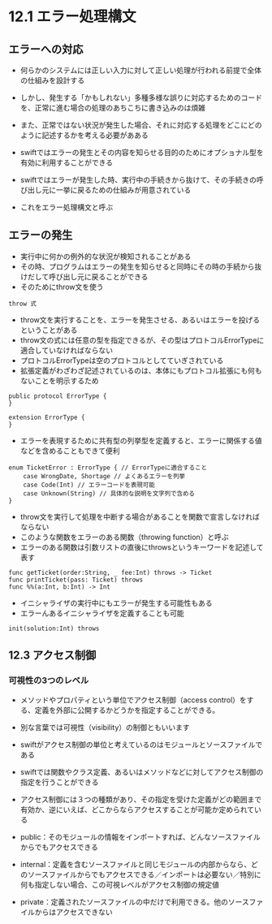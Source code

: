 
# 12.1 エラー処理構文

## エラーへの対応

* 何らかのシステムには正しい入力に対して正しい処理が行われる前提で全体の仕組みを設計する
* しかし、発生する「かもしれない」多種多様な誤りに対応するためのコードを、正常に進む場合の処理のあちこちに書き込みのは煩雑
* また、正常ではない状況が発生した場合、それに対応する処理をどこにどのように記述するかを考える必要があある
* swiftではエラーの発生とその内容を知らせる目的のためにオプショナル型を有効に利用することができる

* swiftではエラーが発生した時、実行中の手続きから抜けて、その手続きの呼び出し元に一挙に戻るための仕組みが用意されている
* これをエラー処理構文と呼ぶ

## エラーの発生

* 実行中に何かの例外的な状況が検知されることがある
* その時、プログラムはエラーの発生を知らせると同時にその時の手続から抜けだして呼び出し元に戻ることができる
* そのためにthrow文を使う

```
throw 式
```

* throw文を実行することを、エラーを発生させる、あるいはエラーを投げるということがある
* throw文の式には任意の型を指定できるが、その型はプロトコルErrorTypeに適合していなければならない
* プロトコルErrorTypeは空のプロトコルとしてていぎされている
* 拡張定義がわざわざ記述されているのは、本体にもプロトコル拡張にも何もないことを明示するため

```
public protocol ErrorType {
}

extension ErrorType {
}
```

* エラーを表現するために共有型の列挙型を定義すると、エラーに関係する値などを含めることもできて便利

```
enum TicketError : ErrorType { // ErrorTypeに適合すること
    case WrongDate, Shortage // よくあるエラーを列挙
    case Code(Int) // エラーコードを表現可能
    case Unknown(String) // 具体的な説明を文字列で含める
}
```

* throw文を実行して処理を中断する場合があることを関数で宣言しなければならない
* このような関数をエラーのある関数（throwing function）と呼ぶ
* エラーのある関数は引数リストの直後にthrowsというキーワードを記述して表す

```
func getTicket(order:String, _ fee:Int) throws -> Ticket
func printTicket(pass: Ticket) throws
func %%(a:Int, b:Int) -> Int
```

* イニシャライザの実行中にもエラーが発生する可能性もある
* エラーんあるイニシャライザを定義することも可能

```
init(solution:Int) throws
```

## 12.3 アクセス制御

### 可視性の3つのレベル

* メソッドやプロパティという単位でアクセス制御（access control）をする、定義を外部に公開するかどうかを指定することができる。
* 別な言葉では可視性（visibility）の制御ともいいます

* swiftがアクセス制御の単位と考えているのはモジュールとソースファイルである
* swiftでは関数やクラス定義、あるいはメソッドなどに対してアクセス制御の指定を行うことができる
* アクセス制御には３つの種類があり、その指定を受けた定義がどの範囲まで有効か、逆にいえば、どこからならアクセスすることが可能か定められている

* public：そのモジュールの情報をインポートすれば、どんなソースファイルからでもアクセスできる
* internal：定義を含むソースファイルと同じモジュールの内部からなら、どのソースファイルからでもアクセスできる／インポートは必要ない／特別に何も指定しない場合、この可視レベルがアクセス制御の規定値
* private：定義されたソースファイルの中だけで利用できる。他のソースファイルからはアクセスできない




